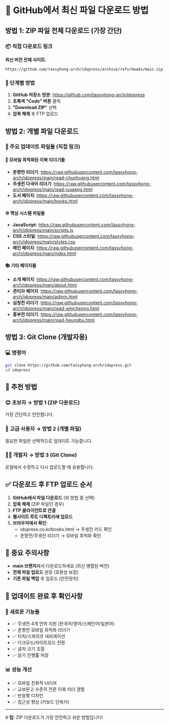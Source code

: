 # 🚀 GitHub에서 최신 파일 다운로드 방법

## 방법 1: ZIP 파일 전체 다운로드 (가장 간단)

### 📦 직접 다운로드 링크
**최신 버전 전체 사이트:**
```
https://github.com/tassyhong-arch/idopress/archive/refs/heads/main.zip
```

### 🔗 단계별 방법
1. **GitHub 저장소 방문**: https://github.com/tassyhong-arch/idopress
2. **초록색 "Code" 버튼** 클릭
3. **"Download ZIP"** 선택
4. **압축 해제** 후 FTP 업로드

## 방법 2: 개별 파일 다운로드

### 🎯 주요 업데이트 파일들 (직접 링크)

#### 📱 모바일 최적화된 이북 리더기들
- **춘향전 리더기**: https://raw.githubusercontent.com/tassyhong-arch/idopress/main/read-chunhyang.html
- **주생전 다국어 리더기**: https://raw.githubusercontent.com/tassyhong-arch/idopress/main/read-jusaeng.html
- **도서 페이지**: https://raw.githubusercontent.com/tassyhong-arch/idopress/main/books.html

#### ⚙️ 핵심 시스템 파일들  
- **JavaScript**: https://raw.githubusercontent.com/tassyhong-arch/idopress/main/scripts.js
- **CSS 스타일**: https://raw.githubusercontent.com/tassyhong-arch/idopress/main/styles.css
- **메인 페이지**: https://raw.githubusercontent.com/tassyhong-arch/idopress/main/index.html

#### 📚 기타 페이지들
- **소개 페이지**: https://raw.githubusercontent.com/tassyhong-arch/idopress/main/about.html
- **관리자 페이지**: https://raw.githubusercontent.com/tassyhong-arch/idopress/main/admin.html
- **심청전 리더기**: https://raw.githubusercontent.com/tassyhong-arch/idopress/main/read-simcheong.html
- **흥부전 리더기**: https://raw.githubusercontent.com/tassyhong-arch/idopress/main/read-heungbu.html

## 방법 3: Git Clone (개발자용)

### 💻 명령어
```bash
git clone https://github.com/tassyhong-arch/idopress.git
cd idopress
```

## 🎯 추천 방법

### 😊 **초보자 → 방법 1 (ZIP 다운로드)**
가장 간단하고 안전합니다.

### 🔧 **고급 사용자 → 방법 2 (개별 파일)**
필요한 파일만 선택적으로 업데이트 가능합니다.

### 👨‍💻 **개발자 → 방법 3 (Git Clone)**
로컬에서 수정하고 다시 업로드할 때 유용합니다.

## ✅ 다운로드 후 FTP 업로드 순서

1. **GitHub에서 파일 다운로드** (위 방법 중 선택)
2. **압축 해제** (ZIP 파일인 경우)
3. **FTP 클라이언트로 연결**
4. **웹사이트 루트 디렉토리에 업로드**
5. **브라우저에서 확인**:
   - idopress.co.kr/books.html → 주생전 카드 확인
   - 춘향전/주생전 리더기 → 모바일 최적화 확인

## 🚨 중요 주의사항

- **main 브랜치**에서 다운로드하세요 (최신 병합된 버전)
- **전체 파일 업로드** 권장 (호환성 보장)
- **기존 파일 백업** 후 업로드 (안전장치)

## 🎉 업데이트 완료 후 확인사항

### 📱 새로운 기능들
- ✅ 주생전 4개 언어 지원 (한국어/영어/스페인어/일본어)
- ✅ 춘향전 모바일 최적화 리더기
- ✅ 터치/스와이프 네비게이션
- ✅ 다크모드/라이트모드 전환
- ✅ 글자 크기 조절
- ✅ 읽기 진행률 저장

### 📊 성능 개선
- ✅ 모바일 친화적 UI/UX
- ✅ 교보문고 수준의 전문 이북 리더 경험
- ✅ 반응형 디자인
- ✅ 접근성 향상 (키보드 단축키)

---

**💡 팁**: ZIP 다운로드가 가장 안전하고 쉬운 방법입니다!
